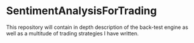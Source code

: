 # SentimentAnalysisForTrading
This repository will contain in depth description of the back-test engine as well as a multitude of trading strategies I have written.
